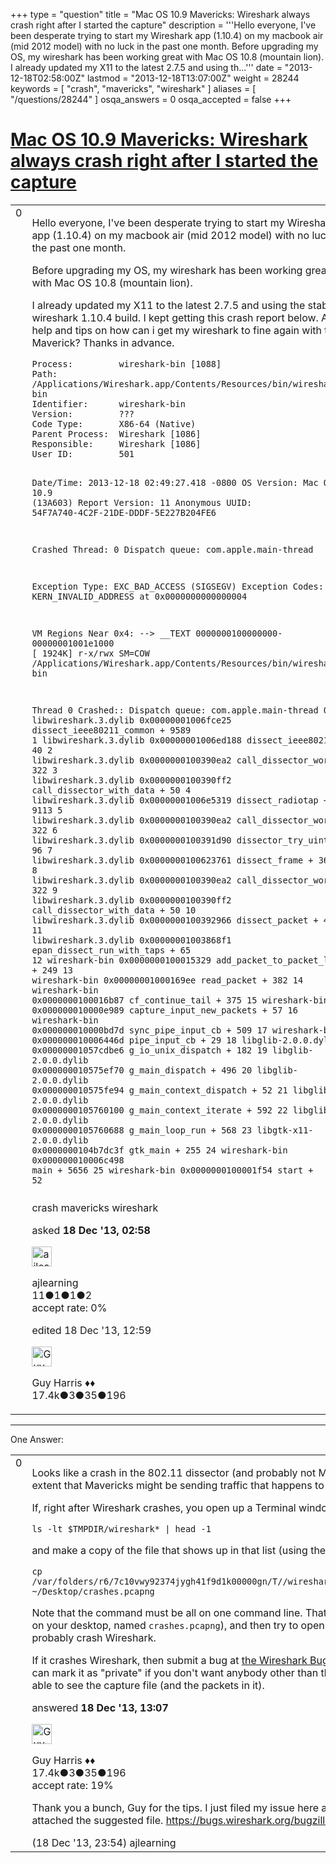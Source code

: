 +++
type = "question"
title = "Mac OS 10.9 Mavericks: Wireshark always crash right after I started the capture"
description = '''Hello everyone, I&#x27;ve been desperate trying to start my Wireshark app (1.10.4) on my macbook air (mid 2012 model) with no luck in the past one month. Before upgrading my OS, my wireshark has been working great with Mac OS 10.8 (mountain lion). I already updated my X11 to the latest 2.7.5 and using th...'''
date = "2013-12-18T02:58:00Z"
lastmod = "2013-12-18T13:07:00Z"
weight = 28244
keywords = [ "crash", "mavericks", "wireshark" ]
aliases = [ "/questions/28244" ]
osqa_answers = 0
osqa_accepted = false
+++

<div class="headNormal">

# [Mac OS 10.9 Mavericks: Wireshark always crash right after I started the capture](/questions/28244/mac-os-109-mavericks-wireshark-always-crash-right-after-i-started-the-capture)

</div>

<div id="main-body">

<div id="askform">

<table id="question-table" style="width:100%;"><colgroup><col style="width: 50%" /><col style="width: 50%" /></colgroup><tbody><tr class="odd"><td style="width: 30px; vertical-align: top"><div class="vote-buttons"><div id="post-28244-score" class="post-score" title="current number of votes">0</div><div id="favorite-count" class="favorite-count"></div></div></td><td><div id="item-right"><div class="question-body"><p>Hello everyone, I've been desperate trying to start my Wireshark app (1.10.4) on my macbook air (mid 2012 model) with no luck in the past one month.</p><p>Before upgrading my OS, my wireshark has been working great with Mac OS 10.8 (mountain lion).</p><p>I already updated my X11 to the latest 2.7.5 and using the stable wireshark 1.10.4 build. I kept getting this crash report below. Any help and tips on how can i get my wireshark to fine again with this Maverick? Thanks in advance.</p><pre><code>Process:         wireshark-bin [1088]
Path:            /Applications/Wireshark.app/Contents/Resources/bin/wireshark-bin
Identifier:      wireshark-bin
Version:         ???
Code Type:       X86-64 (Native)
Parent Process:  Wireshark [1086]
Responsible:     Wireshark [1086]
User ID:         501

Date/Time:       2013-12-18 02:49:27.418 -0800
OS Version:      Mac OS X 10.9 (13A603)
Report Version:  11
Anonymous UUID:  54F7A740-4C2F-21DE-DDDF-5E227B204FE6

Crashed Thread:  0  Dispatch queue: com.apple.main-thread

Exception Type:  EXC_BAD_ACCESS (SIGSEGV)
Exception Codes: KERN_INVALID_ADDRESS at 0x0000000000000004

VM Regions Near 0x4:
--&gt; __TEXT                 0000000100000000-00000001001e1000 [ 1924K] r-x/rwx SM=COW  /Applications/Wireshark.app/Contents/Resources/bin/wireshark-bin

Thread 0 Crashed:: Dispatch queue: com.apple.main-thread
0   libwireshark.3.dylib            0x00000001006fce25 dissect_ieee80211_common + 9589
1   libwireshark.3.dylib            0x00000001006ed188 dissect_ieee80211 + 40
2   libwireshark.3.dylib            0x0000000100390ea2 call_dissector_work + 322
3   libwireshark.3.dylib            0x0000000100390ff2 call_dissector_with_data + 50
4   libwireshark.3.dylib            0x00000001006e5319 dissect_radiotap + 9113
5   libwireshark.3.dylib            0x0000000100390ea2 call_dissector_work + 322
6   libwireshark.3.dylib            0x0000000100391d90 dissector_try_uint + 96
7   libwireshark.3.dylib            0x0000000100623761 dissect_frame + 3665
8   libwireshark.3.dylib            0x0000000100390ea2 call_dissector_work + 322
9   libwireshark.3.dylib            0x0000000100390ff2 call_dissector_with_data + 50
10  libwireshark.3.dylib            0x0000000100392966 dissect_packet + 486
11  libwireshark.3.dylib            0x00000001003868f1 epan_dissect_run_with_taps + 65
12  wireshark-bin                   0x0000000100015329 add_packet_to_packet_list + 249
13  wireshark-bin                   0x00000001000169ee read_packet + 382
14  wireshark-bin                   0x0000000100016b87 cf_continue_tail + 375
15  wireshark-bin                   0x000000010000e989 capture_input_new_packets + 57
16  wireshark-bin                   0x000000010000bd7d sync_pipe_input_cb + 509
17  wireshark-bin                   0x000000010006446d pipe_input_cb + 29
18  libglib-2.0.0.dylib             0x00000001057cdbe6 g_io_unix_dispatch + 182
19  libglib-2.0.0.dylib             0x000000010575ef70 g_main_dispatch + 496
20  libglib-2.0.0.dylib             0x000000010575fe94 g_main_context_dispatch + 52
21  libglib-2.0.0.dylib             0x0000000105760100 g_main_context_iterate + 592
22  libglib-2.0.0.dylib             0x0000000105760688 g_main_loop_run + 568
23  libgtk-x11-2.0.0.dylib          0x0000000104b7dc3f gtk_main + 255
24  wireshark-bin                   0x000000010006c498 main + 5656
25  wireshark-bin                   0x0000000100001f54 start + 52</code></pre></div><div id="question-tags" class="tags-container tags">crash mavericks wireshark</div><div id="question-controls" class="post-controls"></div><div class="post-update-info-container"><div class="post-update-info post-update-info-user"><p>asked <strong>18 Dec '13, 02:58</strong></p><img src="https://secure.gravatar.com/avatar/6cca6ae7bf84f9b38ccd111e43f8a4d3?s=32&amp;d=identicon&amp;r=g" class="gravatar" width="32" height="32" alt="ajlearning&#39;s gravatar image" /><p>ajlearning<br />
<span class="score" title="11 reputation points">11</span><span title="1 badges"><span class="badge1">●</span><span class="badgecount">1</span></span><span title="1 badges"><span class="silver">●</span><span class="badgecount">1</span></span><span title="2 badges"><span class="bronze">●</span><span class="badgecount">2</span></span><br />
<span class="accept_rate" title="Rate of the user&#39;s accepted answers">accept rate:</span> <span title="ajlearning has no accepted answers">0%</span></p></div><div class="post-update-info post-update-info-edited"><p>edited 18 Dec '13, 12:59</p><img src="https://secure.gravatar.com/avatar/f93de7000747ab5efb5acd3034b2ebd7?s=32&amp;d=identicon&amp;r=g" class="gravatar" width="32" height="32" alt="Guy%20Harris&#39;s gravatar image" /><p>Guy Harris ♦♦<br />
<span class="score" title="17443 reputation points"><span>17.4k</span></span><span title="3 badges"><span class="badge1">●</span><span class="badgecount">3</span></span><span title="35 badges"><span class="silver">●</span><span class="badgecount">35</span></span><span title="196 badges"><span class="bronze">●</span><span class="badgecount">196</span></span></p></div></div><div id="comments-container-28244" class="comments-container"></div><div id="comment-tools-28244" class="comment-tools"></div><div class="clear"></div><div id="comment-28244-form-container" class="comment-form-container"></div><div class="clear"></div></div></td></tr></tbody></table>

------------------------------------------------------------------------

<div class="tabBar">

<span id="sort-top"></span>

<div class="headQuestions">

One Answer:

</div>

</div>

<span id="28274"></span>

<div id="answer-container-28274" class="answer">

<table style="width:100%;"><colgroup><col style="width: 50%" /><col style="width: 50%" /></colgroup><tbody><tr class="odd"><td style="width: 30px; vertical-align: top"><div class="vote-buttons"><div id="post-28274-score" class="post-score" title="current number of votes">0</div></div></td><td><div class="item-right"><div class="answer-body"><p>Looks like a crash in the 802.11 dissector (and probably not Mavericks-specific, except to the extent that Mavericks might be sending traffic that happens to trigger the bug).</p><p>If, right after Wireshark crashes, you open up a Terminal window and do</p><pre><code>ls -lt $TMPDIR/wireshark* | head -1</code></pre><p>and make a copy of the file that shows up in that list (using the <code>cp</code> command, for example</p><pre><code>cp /var/folders/r6/7c10vwy92374jygh41f9d1k00000gn/T//wireshark_pcapng_en0_20131218130228_0jnr9Z ~/Desktop/crashes.pcapng</code></pre><p>Note that the command must be all on one command line. That command will put a copy of the file on your desktop, named <code>crashes.pcapng</code>), and then try to open the capture in Wireshark, it'll probably crash Wireshark.</p><p>If it crashes Wireshark, then submit a bug at <a href="http://bugs.wireshark.org/">the Wireshark Bugzilla</a>, and attach the capture file; you can mark it as "private" if you don't want anybody other than the core Wireshark developers to be able to see the capture file (and the packets in it).</p></div><div class="answer-controls post-controls"></div><div class="post-update-info-container"><div class="post-update-info post-update-info-user"><p>answered <strong>18 Dec '13, 13:07</strong></p><img src="https://secure.gravatar.com/avatar/f93de7000747ab5efb5acd3034b2ebd7?s=32&amp;d=identicon&amp;r=g" class="gravatar" width="32" height="32" alt="Guy%20Harris&#39;s gravatar image" /><p>Guy Harris ♦♦<br />
<span class="score" title="17443 reputation points"><span>17.4k</span></span><span title="3 badges"><span class="badge1">●</span><span class="badgecount">3</span></span><span title="35 badges"><span class="silver">●</span><span class="badgecount">35</span></span><span title="196 badges"><span class="bronze">●</span><span class="badgecount">196</span></span><br />
<span class="accept_rate" title="Rate of the user&#39;s accepted answers">accept rate:</span> <span title="Guy Harris has 216 accepted answers">19%</span></p></div></div><div id="comments-container-28274" class="comments-container"><span id="28283"></span><div id="comment-28283" class="comment"><div id="post-28283-score" class="comment-score"></div><div class="comment-text"><p>Thank you a bunch, Guy for the tips. I just filed my issue here at the Wireshark Bugzilla and attached the suggested file. <a href="https://bugs.wireshark.org/bugzilla/show_bug.cgi?id=9582">https://bugs.wireshark.org/bugzilla/show_bug.cgi?id=9582</a></p></div><div id="comment-28283-info" class="comment-info"><span class="comment-age">(18 Dec '13, 23:54)</span> ajlearning</div></div></div><div id="comment-tools-28274" class="comment-tools"></div><div class="clear"></div><div id="comment-28274-form-container" class="comment-form-container"></div><div class="clear"></div></div></td></tr></tbody></table>

</div>

<div class="paginator-container-left">

</div>

</div>

</div>

